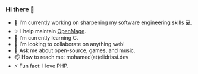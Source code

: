 ### Hi there 👋

- 🔭 I’m currently working on sharpening my software engineering skills 💻.
- ✨ I help maintain [OpenMage](https://github.com/openmage/magento-lts).
- 🌱 I’m currently learning C.
- 👯 I’m looking to collaborate on anything web!
- 💬 Ask me about open-source, games, and music.
- 📫 How to reach me: mohamed(at)elidrissi.dev
- ⚡ Fun fact: I love PHP.

